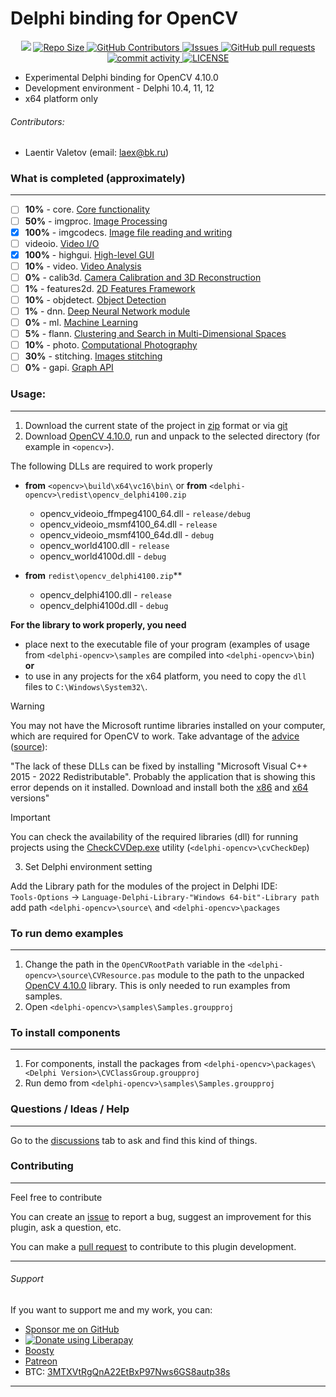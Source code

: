 # Delphi binding for OpenCV

<p align="center">    
	<img src="https://tokei.rs/b1/github/Laex/Delphi-OpenCV-Class" />
	<a href="https://img.shields.io/github/repo-size/Laex/Delphi-OpenCV-Class?style=flat&logo=github&logoColor=whitesmoke&label=Repo%20Size">
      <img alt="Repo Size" src="https://img.shields.io/github/repo-size/Laex/Delphi-OpenCV-Class?style=flat&logo=github&logoColor=whitesmoke&label=Repo%20Size" />
    </a>
    <a href="https://github.com/Laex/Delphi-OpenCV-Class/graphs/contributors">
      <img alt="GitHub Contributors" src="https://img.shields.io/github/contributors/Laex/Delphi-OpenCV-Class" /> </a>  
    <a href="https://github.com/Laex/Delphi-OpenCV-Class/issues">
      <img alt="Issues" src="https://img.shields.io/github/issues/Laex/Delphi-OpenCV-Class?color=0088ff" />
    </a>
    <a href="https://github.com/Laex/Delphi-OpenCV-Class/pulls">
      <img alt="GitHub pull requests" src="https://img.shields.io/github/issues-pr/Laex/Delphi-OpenCV-Class?color=0088ff" />
    </a>    
       <a href="https://img.shields.io/github/commit-activity/m/Laex/Delphi-OpenCV-Class">
      <img alt="commit activity" src="https://img.shields.io/github/commit-activity/m/Laex/Delphi-OpenCV-Class" />
    </a>    
	<a href="https://img.shields.io/github/license/Laex/Delphi-OpenCV-Class">
      <img alt="LICENSE" src="https://img.shields.io/github/license/Laex/Delphi-OpenCV-Class" />
    </a>
</p>

* Experimental Delphi binding for OpenCV 4.10.0
* Development environment - Delphi 10.4, 11, 12
* x64 platform only
  
###### Contributors:
* Laentir Valetov (email: laex@bk.ru)
### What is completed (approximately)
---
- [ ] **10%** - core. [Core functionality](https://docs.opencv.org/4.x/d0/de1/group__core.html)
- [ ] **50%** - imgproc. [Image Processing](https://docs.opencv.org/4.x/d7/dbd/group__imgproc.html)
- [x] **100%** - imgcodecs. [Image file reading and writing](https://docs.opencv.org/4.x/d4/da8/group__imgcodecs.html)
- [ ] videoio. [Video I/O](https://docs.opencv.org/4.x/dd/de7/group__videoio.html)
- [x] **100%** - highgui. [High-level GUI](https://docs.opencv.org/4.x/d7/dfc/group__highgui.html) 
- [ ] **10%** - video. [Video Analysis](https://docs.opencv.org/4.x/d7/de9/group__video.html)
- [ ] **0%** - calib3d. [Camera Calibration and 3D Reconstruction](https://docs.opencv.org/4.x/d9/d0c/group__calib3d.html)
- [ ] **1%** - features2d. [2D Features Framework](https://docs.opencv.org/4.x/da/d9b/group__features2d.html)
- [ ] **10%** - objdetect. [Object Detection](https://docs.opencv.org/4.x/d5/d54/group__objdetect.html)
- [ ] **1%** - dnn. [Deep Neural Network module](https://docs.opencv.org/4.x/d6/d0f/group__dnn.html)
- [ ] **0%** - ml. [Machine Learning](https://docs.opencv.org/4.x/dd/ded/group__ml.html)
- [ ] **5%** - flann. [Clustering and Search in Multi-Dimensional Spaces](https://docs.opencv.org/4.x/dc/de5/group__flann.html)
- [ ] **10%** - photo. [Computational Photography](https://docs.opencv.org/4.x/d1/d0d/group__photo.html)
- [ ] **30%** - stitching. [Images stitching](https://docs.opencv.org/4.x/d1/d46/group__stitching.html)
- [ ] **0%** - gapi. [Graph API](https://docs.opencv.org/4.x/d0/d1e/gapi.html)
### Usage:
---
1. Download the current state of the project in [zip][1] format or via [git][2]
2. Download [OpenCV 4.10.0][3], run and unpack to the selected directory \(for example in `<opencv>`).

The following DLLs are required to work properly

- **from** `<opencv>\build\x64\vc16\bin\` or **from** `<delphi-opencv>\redist\opencv_delphi4100.zip`
  * opencv_videoio_ffmpeg4100_64.dll - `release/debug`
  * opencv_videoio_msmf4100_64.dll   - `release`
  * opencv_videoio_msmf4100_64d.dll  - `debug`
  * opencv_world4100.dll             - `release`
  * opencv_world4100d.dll            - `debug`

- **from** `redist\opencv_delphi4100.zip`**
  * opencv_delphi4100.dll - `release`
  * opencv_delphi4100d.dll - `debug`

**For the library to work properly, you need**
- place next to the executable file of your program (examples of usage from `<delphi-opencv>\samples` are compiled into `<delphi-opencv>\bin`)<br>
**or**
- to use in any projects for the x64 platform, you need to copy the `dll` files to `C:\Windows\System32\`.

> [!WARNING]
> You may not have the Microsoft runtime libraries installed on your computer, which are required for OpenCV to work. Take advantage of the [advice](https://answers.microsoft.com/en-us/windows/forum/all/vcruntime140dll-and-msvcp140dll-missing-in-windows/caf454d1-49f4-4d2b-b74a-c83fb7c38625) ([source](https://docs.microsoft.com/en-us/cpp/windows/latest-supported-vc-redist)):
> 
> "The lack of these DLLs can be fixed by installing "Microsoft Visual C++ 2015 - 2022 Redistributable". Probably the application that is showing this error depends on it installed. Download and install both the [x86](https://aka.ms/vs/17/release/vc_redist.x86.exe) and [x64](https://aka.ms/vs/17/release/vc_redist.x64.exe) versions"

> [!IMPORTANT]
> You can check the availability of the required libraries (dll) for running projects using the [CheckCVDep.exe][4] utility (`<delphi-opencv>\cvCheckDep`)

3. Set Delphi environment setting

Add the Library path for the modules of the project in Delphi IDE:<br>
`Tools-Options` -> `Language-Delphi-Library-"Windows 64-bit"-Library path` add path `<delphi-opencv>\source\` and `<delphi-opencv>\packages`

### To run demo examples
---
1. Change the path in the `OpenCVRootPath` variable in the `<delphi-opencv>\source\CVResource.pas` module to the path to the unpacked [OpenCV 4.10.0][3] library. This is only needed to run examples from samples.
2. Open `<delphi-opencv>\samples\Samples.groupproj`

### To install components
---
1. For components, install the packages from `<delphi-opencv>\packages\<Delphi Version>\CVClassGroup.groupproj`
1. Run demo from `<delphi-opencv>\samples\Samples.groupproj`
### Questions / Ideas / Help
---
Go to the [discussions](https://github.com/Laex/Delphi-OpenCV-Class/discussions) tab to ask and find this kind of things.

### Contributing
---
Feel free to contribute

You can create an [issue](https://github.com/Laex/Delphi-OpenCV-Class/issues) to report a bug, suggest an improvement for this plugin, ask a question, etc.

You can make a [pull request](https://github.com/Laex/Delphi-OpenCV-Class/pulls) to contribute to this plugin development.

---
###### Support
If you want to support me and my work, you can:
* [Sponsor me on GitHub](https://github.com/sponsors/Laex)
* <a href="https://liberapay.com/Laex/donate"><img alt="Donate using Liberapay" src="https://liberapay.com/assets/widgets/donate.svg"></a>
* [Boosty](https://boosty.to/laex/donate)
* [Patreon](https://patreon.com/laentir?utm_medium=unknown&utm_source=join_link&utm_campaign=creatorshare_creator&utm_content=copyLink)
* BTC: [3MTXVtRgQnA22EtBxP97Nws6GS8autp38s](bitcoin:3MTXVtRgQnA22EtBxP97Nws6GS8autp38s) 
---
[1]: https://github.com/Laex/Delphi-OpenCV-Class/archive/refs/heads/main.zip
[2]: https://github.com/Laex/Delphi-OpenCV-Class.git
[3]: https://opencv.org/releases/
[4]: https://github.com/Laex/Delphi-OpenCV-Class/raw/refs/heads/main/cvCheckDep/CheckCVDep.exe
